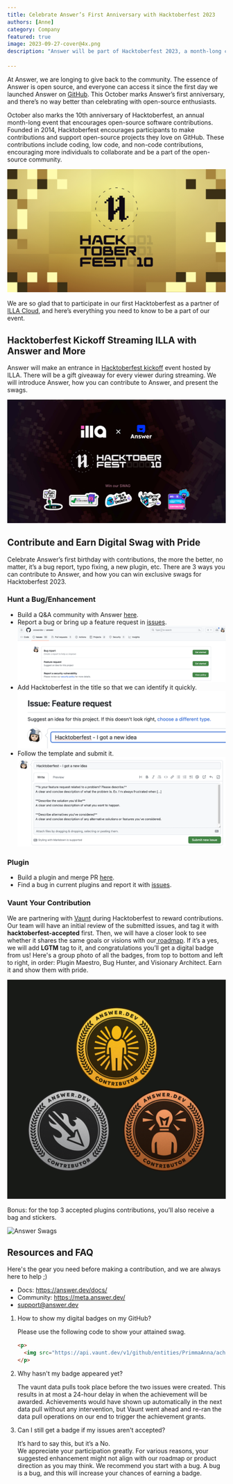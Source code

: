 ```yaml
---
title: Celebrate Answer’s First Anniversary with Hacktoberfest 2023
authors: [Anne]
category: Company
featured: true
image: 2023-09-27-cover@4x.png
description: "Answer will be part of Hacktoberfest 2023, a month-long celebration of open-source power. Here’s everything you need to know to join Answer’s event."

---
```


At Answer, we are longing to give back to the community. The essence of Answer is open source, and everyone can access it since the first day we launched Answer on [GitHub](https://github.com/answerdev). This October marks Answer’s first anniversary, and there’s no way better than celebrating with open-source enthusiasts. 

October also marks the 10th anniversary of Hacktoberfest, an annual month-long event that encourages open-source software contributions. Founded in 2014, Hacktoberfest encourages participants to make contributions and support open-source projects they love on GitHub. These contributions include coding, low code, and non-code contributions, encouraging more individuals to collaborate and be a part of the open-source community. 

![Hacktoberfest2023](Hacktoberfest%202023.jpeg)

We are so glad that to participate in our first Hacktoberfest as a partner of [ILLA Cloud](https://www.illacloud.com/hacktoberfest2023/?utm_source=newsletter&utm_medium=email&utm_campaign=newsletter-email-hacktoberfest2023-answer-0925), and here’s everything you need to know to be a part of our event. 

## Hacktoberfest Kickoff Streaming ILLA with Answer and More
Answer will make an entrance in [Hacktoberfest kickoff](https://www.youtube.com/live/qSZ9JhjZ7HM?si=yYLZDMa60tJJJNgv) event hosted by ILLA. There will be a gift giveaway for every viewer during streaming. We will introduce Answer, how you can contribute to Answer, and present the swags. 

[![Answer and ILLA Cloud](ILLA%20Cloud%20x%20Answer.png)](https://www.illacloud.com/hacktoberfest2023?utm_medium=email&utm_source=newsletter&utm_campaign=newsletter-email-hacktoberfest2023-answer-0925)

## Contribute and Earn Digital Swag with Pride
Celebrate Answer’s first birthday with contributions, the more the better, no matter, it’s a bug report, typo fixing, a new plugin, etc. There are 3 ways you can contribute to Answer, and how you can win exclusive swags for Hacktoberfest 2023. 

### Hunt a Bug/Enhancement
* Build a Q&A community with Answer [here](https://github.com/answerdev/answer).
* Report a bug or bring up a feature request in [issues](https://github.com/answerdev/answer/issues/new/choose).
![Issues](Issues.png)	
* Add Hacktoberfest in the title so that we can identify it quickly.
![Add Hacktoberfest in the Title](Title.png)	
* Follow the template and submit it.
![Template](Template.png)	

### Plugin
* Build a plugin and merge PR [here](https://github.com/answerdev/plugins). 
* Find a bug in current plugins and report it with [issues](https://github.com/answerdev/plugins/issues/new).

### Vaunt Your Contribution
We are partnering with [Vaunt](https://github.com/VauntDev) during Hacktoberfest to reward contributions. Our team will have an initial review of the submitted issues, and tag it with **hacktoberfest-accepted** first. Then, we will have a closer look to see whether it shares the same goals or visions with our[ roadmap](https://github.com/orgs/answerdev/projects/1). If it’s a yes, we will add **LGTM** tag to it, and congratulations you’ll get a digital badge from us! Here's a group photo of all the badges, from top to bottom and left to right, in order: Plugin Maestro, Bug Hunter, and Visionary Architect. Earn it and show them with pride.

![Answer Digital Badges for 2023](banner.png)

Bonus: for the top 3 accepted plugins contributions, you’ll also receive a bag and stickers.

![Answer Swags](DSC07756.JPG)

## Resources and FAQ
Here's the gear you need before making a contribution, and we are always here to help ;)
* Docs: https://answer.dev/docs/
* Community: https://meta.answer.dev/
* support@answer.dev

1. How to show my digital badges on my GitHub?

	Please use the following code to show your attained swag.
	```html
   <p>
      <img src="https://api.vaunt.dev/v1/github/entities/PrimmaAnna/achievements?format=svg&limit=3" width="350" />
    </p>
	```

2. Why hasn't my badge appeared yet?

	The vaunt data pulls took place before the two issues were created. This results in at most a 24-hour delay in when the achievement will be awarded. Achievements would have shown up automatically in the next data pull without any intervention, but Vaunt went ahead and re-ran the data pull operations on our end to trigger the achievement grants. 

3. Can I still get a badge if my issues aren't accepted?

	It’s hard to say this, but it’s a No.   
	We appreciate your participation greatly. For various reasons, your suggested enhancement might not align with our roadmap or product direction as you may think. We recommend you start with a bug. A bug is a bug, and this will increase your chances of earning a badge.
